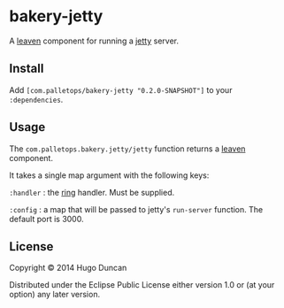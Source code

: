 # bakery-jetty

A [leaven][leaven] component for running a [jetty] server.

## Install

Add `[com.palletops/bakery-jetty "0.2.0-SNAPSHOT"]` to your
`:dependencies`.

## Usage

The `com.palletops.bakery.jetty/jetty` function returns a
[leaven][leaven] component.

It takes a single map argument with the following keys:


`:handler`
: the [ring][ring] handler.  Must be supplied.

`:config`
: a map that will be passed to jetty's `run-server` function.  The
  default port is 3000.


## License

Copyright © 2014 Hugo Duncan

Distributed under the Eclipse Public License either version 1.0 or (at
your option) any later version.

[jetty]:http://www.eclipse.org/jetty/ "jetty web server"
[leaven]:https://github.com/palletops/leaven "Leaven component library"
[ring]:https://github.com/ring-clojure/ring "Ring"
